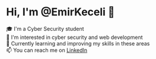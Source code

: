 # Hi, I'm @EmirKeceli 👋

🎓 I'm a Cyber Security student  
🔐 I'm interested in cyber security and web development  
🌱 Currently learning and improving my skills in these areas  
📫 You can reach me on [LinkedIn](https://www.linkedin.com/in/emirkeceli)

